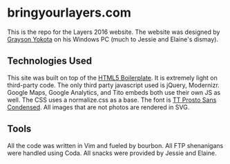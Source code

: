 # bringyourlayers.com

This is the repo for the Layers 2016 website.  The website was designed by [Grayson Yokota](http://yokotagrayson.com/) on his Windows PC (much to Jessie and Elaine's dismay).

## Technologies Used
This site was built on top of the [HTML5 Boilerplate](https://html5boilerplate.com).  It is extremely light on third-party code.  The only third party javascript used is jQuery, Modernizr. Google Maps, Google Analytics, and Tito embeds both use their own JS as well.  The CSS uses a normalize.css as a base.  The font is [TT Prosto Sans Condensed](https://www.myfonts.com/fonts/type-type/tt-prosto-sans-condensed/).  All images that are not photos are rendered in SVG.

## Tools
All the code was written in Vim and fueled by bourbon.  All FTP shenanigans were handled using Coda.  All snacks were provided by Jessie and Elaine.
